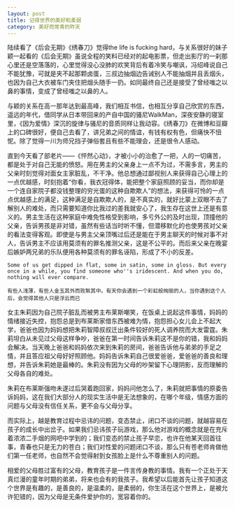 ```yaml
---
layout: post
title: 记得世界的美好和柔弱
category: 美好而常青的昨天
---
```


  陆续看了《后会无期》《绣春刀》觉得the life is fucking hard，与关系很好的妹子颖一起看的《后会无期》虽说全程的笑料已经对的起电影票，但走出影厅的一刹那心里还是空落落的，心里觉得没心没肺的欢笑背后有着冷笑与嘲讽，冯绍峰说自己不能犹豫，可就是夹不起那颗卤蛋，三叔边抽烟边告诫别人不能抽烟并且丢烟头，也因为自己大衣被车门夹住把烟头随手一扔。如同最终自己还是接受了曾经嗤之以鼻的事情，变成了曾经嗤之以鼻的人。
  
  与颖的关系在高一那年达到最高峰，我们相互书信，也相互分享自己欣赏的东西，遥远的年代，借同学从日本带回来的产自中国的骚尼WalkMan，深夜安静的寝室里，《因为爱情》深沉的旋律与骚尼的音质同样让我动容。《绣春刀》在微博和豆瓣上的口碑很好，便自己去看了，讲兄弟之间的情谊，有钱有权有色，但痛快不忸怩。除了觉得一川为师兄挡子弹俗套且有些不能理会，还是很令人感动。
  
  直到今天看了部老片——《怦然心动》，才被小小的治愈了一把，人的一切痛苦，都是处于对自己无能的愤怒。用在男主的父亲身上一点不为过，不需多言，男主的父亲时刻觉得对面女主家脏乱，不干净。他总想通过鄙视别人来获得自己心理上的一点优越感，时刻抱着“你看，我衣冠得体，能把整个家庭照顾的妥当，而你却是一个连自家院子都没钱整理的穷光蛋的这种自欺欺人”的想法，来获得可怜的一点点优越感上的满足，这种满足是自欺欺人的，是不真实的，就好比蒙上双眼不去了解别人的难处，而只需要知道你比我过的差我就安心了，我生存在这世上还是有意义的。男主生活在这种家庭中难免性格受到影响，多亏外公的及时出现，顶撞他的父亲，告诉男孩是非对错，虽然有些话当时听不懂，但潜移默化的也使男孩对父亲的看法变得客观。即使是与男主父亲顶嘴过后还是能在于男主聊天的时候对事不对人，告诉男主不应该用莫须有的罪名推测父亲，这是不公平的。而后来父亲在晚宴后嫉妒两兄弟的乐队便用各种莫须有的罪名诬陷，形成了不小的反差。
  
	Some of us get dipped in flat, some in satin, some in gloss. But every once in a while, you find someone who''s iridescent. And when you do, nothing will ever compare.
	
	有些人浅薄，有些人金玉其外而败絮其中。有天你会遇到一个彩虹般绚丽的人，当你遇到这个人后，会觉得其他人只是浮云而已
	
  女主朱莉因为自己院子脏乱而被男主布莱斯嘲笑，在饭桌上说起这件事情，妈妈的情绪接近失控，抱怨总是到布莱斯家借东西被难为情，抱怨担心女儿会上不起大学，爸爸也因为妈妈想把朱莉智障叔叔迁出条件较好的死人调养院而大发雷霆。朱莉坦白从未见过父母这样争吵，爸爸在第一时间告诉朱莉这不是你的错，我和妈妈会解决。当天晚上爸爸和妈妈依次来到朱莉的房间，爸爸告诉他与弟弟的手足之情，并且答应祖父母好好照顾他。妈妈告诉朱莉自己很爱爸爸，爱爸爸的善良和理想，并告诉朱莉她是最棒的。朱莉没有因为父母的吵架留下心理阴影，反而理解的父母各自的难处。
  
  朱莉在布莱斯强吻未遂过后哭着跑回家，妈妈问他怎么了，朱莉就把事情的原委告诉妈妈，这在我们大部分人的现实生活中是无法想象的，在哪个年级，情感方面的问题与父母没有信任关系，更不会与父母分享。
  
  而实际上，越是教育过程中忌讳的问题，变态禁止，闭口不谈的问题，就越容易在孩子的成长中出岔子。如果我们忌讳孩子玩游戏，那么他对游戏的概念就是在充斥着浓浓二手烟的网吧中学到的；我们变态的禁止孩子早恋，也许在他某天回首往事，青春也只是无力的苍白；我们对性爱的问题闭口不谈，那么只有苍老师肯做他们第一任老师，也自然不会觉得射到女孩脸上是什么不尊重别人的问题。
  
  相爱的父母胜过富有的父母，教育孩子是一件言传身教的事情。我有一个正处于天真烂漫的童年时期的弟弟，将来也会有的我孩子。我希望以后能首先让孩子知道这个世界是有趣的，是善良的，是温柔的，是柔弱的，你生活在这个世界上，是被允许犯错的，因为父母是无条件爱护你的，宽容着你的。

